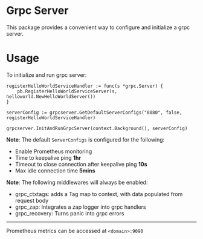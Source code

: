 # Grpc Server

This package provides a convenient way to configure and initialize a grpc server.

# Usage

To initialize and run grpc server:

```
registerHelloWorldServiceHandler := func(s *grpc.Server) {
    pb.RegisterHelloWorldServiceServer(s, helloworld.NewHelloWorldServer())
}

serverConfig := grpcserver.GetDefaultServerConfigs("8080", false, registerHelloWorldServiceHandler)

grpcserver.InitAndRunGrpcServer(context.Background(), serverConfig)
```

**Note**: The default `ServerConfigs` is configured for the following:

- Enable Prometheus monitoring
- Time to keepalive ping **1hr**
- Timeout to close connection after keepalive ping **10s**
- Max idle connection time **5mins**

**Note**: The following middlewares will always be enabled:

- grpc_ctxtags: adds a Tag map to context, with data populated from request body
- grpc_zap: Integrates a zap logger into grpc handlers
- grpc_recovery: Turns panic into grpc errors

---

Prometheus metrics can be accessed at `<domain>:9090`

